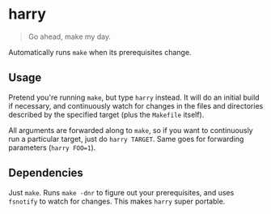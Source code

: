 # harry

> Go ahead, make my day.

Automatically runs `make` when its prerequisites change.

## Usage

Pretend you're running `make`, but type `harry` instead. It will do an initial
build if necessary, and continuously watch for changes in the files and
directories described by the specified target (plus the `Makefile` itself).

All arguments are forwarded along to `make`, so if you want to continuously run
a particular target, just do `harry TARGET`. Same goes for forwarding
parameters (`harry FOO=1`).

## Dependencies

Just `make`. Runs `make -dnr` to figure out your prerequisites, and uses
`fsnotify` to watch for changes. This makes `harry` super portable.

